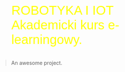 <figure class="gpi">
<link href="https://fonts.cdnfonts.com/css/major-mono-display-2" rel="stylesheet">
                
  <figcaption>ROBOTYKA I IOT<br>Akademicki kurs e-learningowy.</figcaption>
  <style>
    @import url('https://fonts.cdnfonts.com/css/major-mono-display-2');
    .gpi {
      font-family:  'Major Mono Display', sans-serif;                                   
      font-size: 35px;
      color: yellow;
    }
  </style>
</figure>

> An awesome project.
